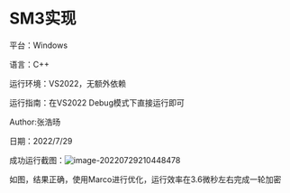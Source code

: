 # 								SM3实现

平台：Windows 

语言：C++ 

运行环境：VS2022，无额外依赖 

运行指南：在VS2022 Debug模式下直接运行即可

Author:张浩旸

日期：2022/7/29

成功运行截图：![image-20220729210448478](C:\Users\ASUS\AppData\Roaming\Typora\typora-user-images\image-20220729210448478.png)

如图，结果正确，使用Marco进行优化，运行效率在3.6微秒左右完成一轮加密

